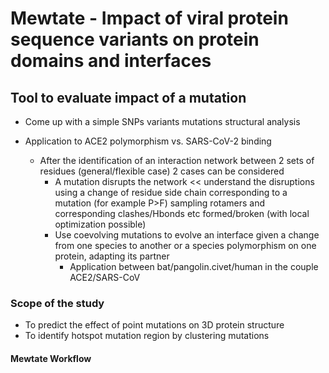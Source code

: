 # Mewtate - Impact of viral protein sequence variants on protein domains and interfaces

## Tool to evaluate impact of a mutation
* Come up with a simple SNPs variants mutations structural analysis

* Application to ACE2 polymorphism vs. SARS-CoV-2 binding
  * After the identification of an interaction network between 2 sets of residues (general/flexible case) 2 cases can be considered 
    * A mutation disrupts the network << understand the disruptions using a change of residue side chain corresponding to a mutation (for example P>F) sampling rotamers and corresponding clashes/Hbonds etc formed/broken (with local optimization possible)
    * Use coevolving mutations to evolve an interface given a change from one species to another or  a species polymorphism on one protein, adapting its partner
      * Application between bat/pangolin.civet/human in the couple ACE2/SARS-CoV
### Scope of the study
* To predict the effect of point mutations on 3D protein structure
* To identify hotspot mutation region by clustering mutations
#### Mewtate Workflow
